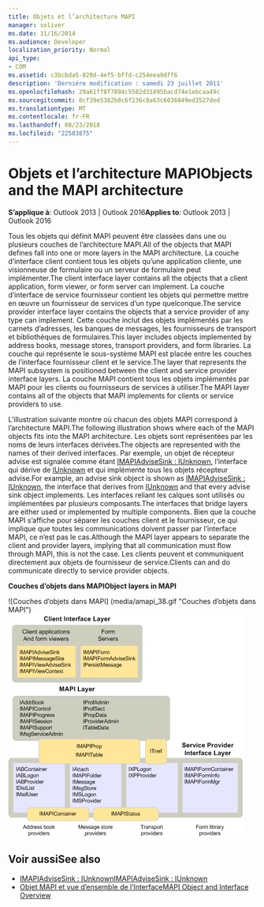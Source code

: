 ```yaml
---
title: Objets et l’architecture MAPI
manager: soliver
ms.date: 11/16/2014
ms.audience: Developer
localization_priority: Normal
api_type:
- COM
ms.assetid: c3bcbda5-820d-4ef5-bffd-c254eea9dff6
description: 'Derniére modification : samedi 23 juillet 2011'
ms.openlocfilehash: 29a61ff8f7894c5582d31895bacd74e1ebcaa49c
ms.sourcegitcommit: 0cf39e5382b8c6f236c8a63c6036849ed3527ded
ms.translationtype: MT
ms.contentlocale: fr-FR
ms.lasthandoff: 08/23/2018
ms.locfileid: "22583875"
---
```

# <a name="objects-and-the-mapi-architecture"></a><span data-ttu-id="b4b46-103">Objets et l’architecture MAPI</span><span class="sxs-lookup"><span data-stu-id="b4b46-103">Objects and the MAPI architecture</span></span>

<span data-ttu-id="b4b46-104">**S’applique à**: Outlook 2013 | Outlook 2016</span><span class="sxs-lookup"><span data-stu-id="b4b46-104">**Applies to**: Outlook 2013 | Outlook 2016</span></span> 
  
<span data-ttu-id="b4b46-105">Tous les objets qui définit MAPI peuvent être classées dans une ou plusieurs couches de l’architecture MAPI.</span><span class="sxs-lookup"><span data-stu-id="b4b46-105">All of the objects that MAPI defines fall into one or more layers in the MAPI architecture.</span></span> <span data-ttu-id="b4b46-106">La couche d’interface client contient tous les objets qu’une application cliente, une visionneuse de formulaire ou un serveur de formulaire peut implémenter.</span><span class="sxs-lookup"><span data-stu-id="b4b46-106">The client interface layer contains all the objects that a client application, form viewer, or form server can implement.</span></span> <span data-ttu-id="b4b46-107">La couche d’interface de service fournisseur contient les objets qui permettre mettre en œuvre un fournisseur de services d’un type quelconque.</span><span class="sxs-lookup"><span data-stu-id="b4b46-107">The service provider interface layer contains the objects that a service provider of any type can implement.</span></span> <span data-ttu-id="b4b46-108">Cette couche inclut des objets implémentés par les carnets d’adresses, les banques de messages, les fournisseurs de transport et bibliothèques de formulaires.</span><span class="sxs-lookup"><span data-stu-id="b4b46-108">This layer includes objects implemented by address books, message stores, transport providers, and form libraries.</span></span> <span data-ttu-id="b4b46-109">La couche qui représente le sous-système MAPI est placée entre les couches de l’interface fournisseur client et le service.</span><span class="sxs-lookup"><span data-stu-id="b4b46-109">The layer that represents the MAPI subsystem is positioned between the client and service provider interface layers.</span></span> <span data-ttu-id="b4b46-110">La couche MAPI contient tous les objets implémentés par MAPI pour les clients ou fournisseurs de services à utiliser.</span><span class="sxs-lookup"><span data-stu-id="b4b46-110">The MAPI layer contains all of the objects that MAPI implements for clients or service providers to use.</span></span> 
  
<span data-ttu-id="b4b46-111">L’illustration suivante montre où chacun des objets MAPI correspond à l’architecture MAPI.</span><span class="sxs-lookup"><span data-stu-id="b4b46-111">The following illustration shows where each of the MAPI objects fits into the MAPI architecture.</span></span> <span data-ttu-id="b4b46-112">Les objets sont représentées par les noms de leurs interfaces dérivées.</span><span class="sxs-lookup"><span data-stu-id="b4b46-112">The objects are represented with the names of their derived interfaces.</span></span> <span data-ttu-id="b4b46-113">Par exemple, un objet de récepteur advise est signalée comme étant [IMAPIAdviseSink : IUnknown](imapiadvisesinkiunknown.md), l’interface qui dérive de [IUnknown](http://msdn.microsoft.com/library/33f1d79a-33fc-4ce5-a372-e08bda378332%28Office.15%29.aspx) et qui implémente tous les objets récepteur advise.</span><span class="sxs-lookup"><span data-stu-id="b4b46-113">For example, an advise sink object is shown as [IMAPIAdviseSink : IUnknown](imapiadvisesinkiunknown.md), the interface that derives from [IUnknown](http://msdn.microsoft.com/library/33f1d79a-33fc-4ce5-a372-e08bda378332%28Office.15%29.aspx) and that every advise sink object implements.</span></span> <span data-ttu-id="b4b46-114">Les interfaces reliant les calques sont utilisés ou implémentées par plusieurs composants.</span><span class="sxs-lookup"><span data-stu-id="b4b46-114">The interfaces that bridge layers are either used or implemented by multiple components.</span></span> <span data-ttu-id="b4b46-115">Bien que la couche MAPI s’affiche pour séparer les couches client et le fournisseur, ce qui implique que toutes les communications doivent passer par l’interface MAPI, ce n’est pas le cas.</span><span class="sxs-lookup"><span data-stu-id="b4b46-115">Although the MAPI layer appears to separate the client and provider layers, implying that all communication must flow through MAPI, this is not the case.</span></span> <span data-ttu-id="b4b46-116">Les clients peuvent et communiquent directement aux objets de fournisseur de service.</span><span class="sxs-lookup"><span data-stu-id="b4b46-116">Clients can and do communicate directly to service provider objects.</span></span> 
  
<span data-ttu-id="b4b46-117">**Couches d’objets dans MAPI**</span><span class="sxs-lookup"><span data-stu-id="b4b46-117">**Object layers in MAPI**</span></span>
  
<span data-ttu-id="b4b46-118">![Couches d’objets dans MAPI] (media/amapi_38.gif "Couches d’objets dans MAPI")</span><span class="sxs-lookup"><span data-stu-id="b4b46-118">![Object layers in MAPI](media/amapi_38.gif "Object layers in MAPI")</span></span>
  
## <a name="see-also"></a><span data-ttu-id="b4b46-119">Voir aussi</span><span class="sxs-lookup"><span data-stu-id="b4b46-119">See also</span></span>

- [<span data-ttu-id="b4b46-120">IMAPIAdviseSink : IUnknown</span><span class="sxs-lookup"><span data-stu-id="b4b46-120">IMAPIAdviseSink : IUnknown</span></span>](imapiadvisesinkiunknown.md)
- [<span data-ttu-id="b4b46-121">Objet MAPI et vue d’ensemble de l’Interface</span><span class="sxs-lookup"><span data-stu-id="b4b46-121">MAPI Object and Interface Overview</span></span>](mapi-object-and-interface-overview.md)

